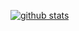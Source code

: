 [![github stats](https://github-readme-stats.vercel.app/api?username=wusyong)](https://github.com/anuraghazra/github-readme-stats)
